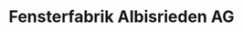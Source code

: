 ---
title: "Fensterfabrik Albisrieden AG"
url: /zuerich/fensterfabrik-albisrieden-ag/
shop: Glaserei
---